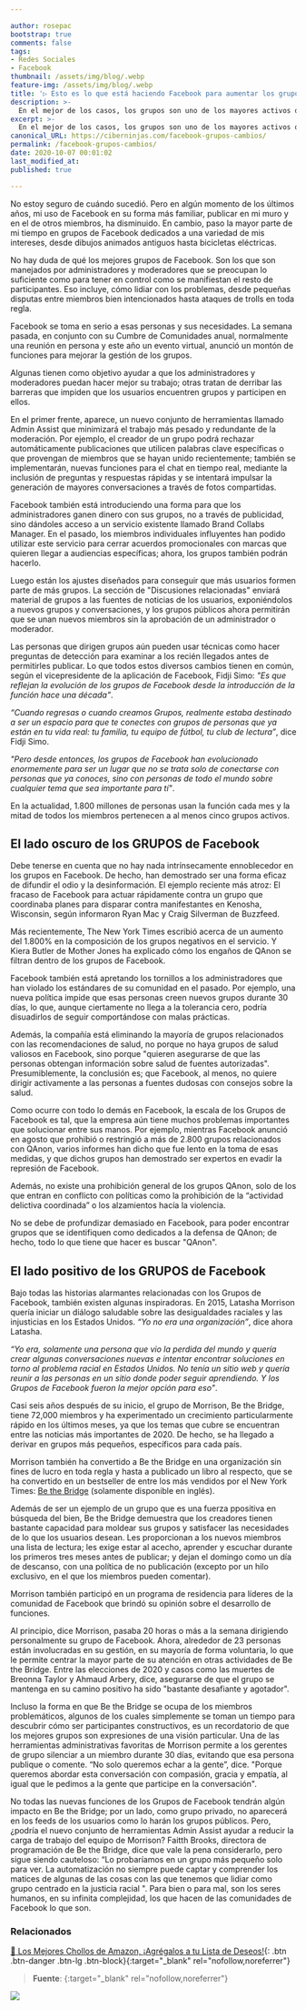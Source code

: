 ```yaml
---

author: rosepac
bootstrap: true
comments: false
tags:
- Redes Sociales
- Facebook
thumbnail: /assets/img/blog/.webp
feature-img: /assets/img/blog/.webp
title: '▷ Esto es lo que está haciendo Facebook para aumentar los grupos (y luchar contra su mal uso)'
description: >-
  En el mejor de los casos, los grupos son uno de los mayores activos de Facebook. En el peor de los casos, son un problema para la sociedad.
excerpt: >-
  En el mejor de los casos, los grupos son uno de los mayores activos de Facebook. En el peor de los casos, son un problema para la sociedad.
canonical_URL: https://ciberninjas.com/facebook-grupos-cambios/
permalink: /facebook-grupos-cambios/
date: 2020-10-07 00:01:02
last_modified_at: 
published: true

---
```


No estoy seguro de cuándo sucedió. Pero en algún momento de los últimos años, mi uso de Facebook en su forma más familiar, publicar en mi muro y en el de otros miembros, ha disminuido. En cambio, paso la mayor parte de mi tiempo en grupos de Facebook dedicados a una variedad de mis intereses, desde dibujos animados antiguos hasta bicicletas eléctricas.

No hay duda de qué los mejores grupos de Facebook. Son los que son manejados por administradores y moderadores que se preocupan lo suficiente como para tener en control como se manifiestan el resto de participantes. Eso incluye, cómo lidiar con los problemas, desde pequeñas disputas entre miembros bien intencionados hasta ataques de trolls en toda regla.

Facebook se toma en serio a esas personas y sus necesidades. La semana pasada, en conjunto con su Cumbre de Comunidades anual, normalmente una reunión en persona y este año un evento virtual, anunció un montón de funciones para mejorar la gestión de los grupos.

Algunas tienen como objetivo ayudar a que los administradores y moderadores puedan hacer mejor su trabajo; otras tratan de derribar las barreras que impiden que los usuarios encuentren grupos y participen en ellos.

En el primer frente, aparece, un nuevo conjunto de herramientas llamado Admin Assist que minimizará el trabajo más pesado y redundante de la moderación. Por ejemplo, el creador de un grupo podrá rechazar automáticamente publicaciones que utilicen palabras clave específicas o que provengan de miembros que se hayan unido recientemente; también se implementarán, nuevas funciones para el chat en tiempo real, mediante la inclusión de preguntas y respuestas rápidas y se intentará impulsar la generación de mayores conversaciones a través de fotos compartidas.

Facebook también está introduciendo una forma para que los administradores ganen dinero con sus grupos, no a través de publicidad, sino dándoles acceso a un servicio existente llamado Brand Collabs Manager. En el pasado, los miembros individuales influyentes han podido utilizar este servicio para cerrar acuerdos promocionales con marcas que quieren llegar a audiencias específicas; ahora, los grupos también podrán hacerlo.

Luego están los ajustes diseñados para conseguir que más usuarios formen parte de más grupos. La sección de "Discusiones relacionadas" enviará material de grupos a las fuentes de noticias de los usuarios, exponiéndolos a nuevos grupos y conversaciones, y los grupos públicos ahora permitirán que se unan nuevos miembros sin la aprobación de un administrador o moderador.

Las personas que dirigen grupos aún pueden usar técnicas como hacer preguntas de detección para examinar a los recién llegados antes de permitirles publicar. Lo que todos estos diversos cambios tienen en común, según el vicepresidente de la aplicación de Facebook, Fidji Simo: *"Es que reflejan la evolución de los grupos de Facebook desde la introducción de la función hace una década"*.

*“Cuando regresas o cuando creamos Grupos, realmente estaba destinado a ser un espacio para que te conectes con grupos de personas que ya están en tu vida real: tu familia, tu equipo de fútbol, ​​tu club de lectura”*, dice Fidji Simo.

*"Pero desde entonces, los grupos de Facebook han evolucionado enormemente para ser un lugar que no se trata solo de conectarse con personas que ya conoces, sino con personas de todo el mundo sobre cualquier tema que sea importante para tí"*.

En la actualidad, 1.800 millones de personas usan la función cada mes y la mitad de todos los miembros pertenecen a al menos cinco grupos activos.

## **El lado oscuro de los GRUPOS de Facebook**

Debe tenerse en cuenta que no hay nada intrínsecamente ennoblecedor en los grupos en Facebook. De hecho, han demostrado ser una forma eficaz de difundir el odio y la desinformación. El ejemplo reciente más atroz: El fracaso de Facebook para actuar rápidamente contra un grupo que coordinaba planes para disparar contra manifestantes en Kenosha, Wisconsin, según informaron Ryan Mac y Craig Silverman de Buzzfeed.

Más recientemente, The New York Times escribió acerca de un aumento del 1.800% en la composición de los grupos negativos en el servicio. Y Kiera Butler de Mother Jones ha explicado cómo los engaños de QAnon se filtran dentro de los grupos de Facebook.

Facebook también está apretando los tornillos a los administradores que han violado los estándares de su comunidad en el pasado. Por ejemplo, una nueva política impide que esas personas creen nuevos grupos durante 30 días, lo que, aunque ciertamente no llega a la tolerancia cero, podría disuadirlos de seguir comportándose con malas prácticas.

Además, la compañía está eliminando la mayoría de grupos relacionados con las recomendaciones de salud, no porque no haya grupos de salud valiosos en Facebook, sino porque "quieren asegurarse de que las personas obtengan información sobre salud de fuentes autorizadas". Presumiblemente, la conclusión es; que Facebook, al menos, no quiere dirigir activamente a las personas a fuentes dudosas con consejos sobre la salud.

Como ocurre con todo lo demás en Facebook, la escala de los Grupos de Facebook es tal, que la empresa aún tiene muchos problemas importantes que solucionar entre sus manos. Por ejemplo, mientras Facebook anunció en agosto que prohibió o restringió a más de 2.800 grupos relacionados con QAnon, varios informes han dicho que fue lento en la toma de esas medidas, y que dichos grupos han demostrado ser expertos en evadir la represión de Facebook.

Además, no existe una prohibición general de los grupos QAnon, solo de los que entran en conflicto con políticas como la prohibición de la “actividad delictiva coordinada” o los alzamientos hacía la violencia.

No se debe de profundizar demasiado en Facebook, para poder encontrar grupos que se identifiquen como dedicados a la defensa de QAnon; de hecho, todo lo que tiene que hacer es buscar "QAnon".

## **El lado positivo de los GRUPOS de Facebook**

Bajo todas las historias alarmantes relacionadas con los Grupos de Facebook, también existen algunas inspiradoras. En 2015, Latasha Morrison quería iniciar un diálogo saludable sobre las desigualdades raciales y las injusticias en los Estados Unidos. *“Yo no era una organización”*, dice ahora Latasha.

*“Yo era, solamente una persona que vio la perdida del mundo y quería crear algunas conversaciones nuevas e intentar encontrar soluciones en torno al problema racial en Estados Unidos. No tenía un sitio web y quería reunir a las personas en un sitio donde poder seguir aprendiendo. Y los Grupos de Facebook fueron la mejor opción para eso"*.

Casi seis años después de su inicio, el grupo de Morrison, Be the Bridge, tiene 72,000 miembros y ha experimentado un crecimiento particularmente rápido en los últimos meses, ya que los temas que cubre se encuentran entre las noticias más importantes de 2020. De hecho, se ha llegado a derivar en grupos más pequeños, específicos para cada país.

Morrison también ha convertido a Be the Bridge en una organización sin fines de lucro en toda regla y hasta a publicado un libro al respecto, que se ha convertido en un bestseller de entre los más vendidos por el New York Times: [Be the Bridge](https://amzn.to/3nmM4zY "Comprar el libro Be the Bridge de Latasha Morrison") (solamente disponible en inglés).

Además de ser un ejemplo de un grupo que es una fuerza ppositiva en búsqueda del bien, Be the Bridge demuestra que los creadores tienen bastante capacidad para moldear sus grupos y satisfacer las necesidades de lo que los usuarios desean. Les proporcionan a los nuevos miembros una lista de lectura; les exige estar al acecho, aprender y escuchar durante los primeros tres meses antes de publicar; y dejan el domingo como un día de descanso, con una política de no publicación (excepto por un hilo exclusivo, en el que los miembros pueden comentar).

Morrison también participó en un programa de residencia para líderes de la comunidad de Facebook que brindó su opinión sobre el desarrollo de funciones.

Al principio, dice Morrison, pasaba 20 horas o más a la semana dirigiendo personalmente su grupo de Facebook. Ahora, alrededor de 23 personas están involucradas en su gestión, en su mayoría de forma voluntaria, lo que le permite centrar la mayor parte de su atención en otras actividades de Be the Bridge. Entre las elecciones de 2020 y casos como las muertes de Breonna Taylor y Ahmaud Arbery, dice, asegurarse de que el grupo se mantenga en su camino positivo ha sido "bastante desafiante y agotador".

Incluso la forma en que Be the Bridge se ocupa de los miembros problemáticos, algunos de los cuales simplemente se toman un tiempo para descubrir cómo ser participantes constructivos, es un recordatorio de que los mejores grupos son expresiones de una visión particular. Una de las herramientas administrativas favoritas de Morrison permite a los gerentes de grupo silenciar a un miembro durante 30 días, evitando que esa persona publique o comente. “No solo queremos echar a la gente”, dice. "Porque queremos abordar esta conversación con compasión, gracia y empatía, al igual que le pedimos a la gente que participe en la conversación".

No todas las nuevas funciones de los Grupos de Facebook tendrán algún impacto en Be the Bridge; por un lado, como grupo privado, no aparecerá en los feeds de los usuarios como lo harán los grupos públicos. Pero, ¿podría el nuevo conjunto de herramientas Admin Assist ayudar a reducir la carga de trabajo del equipo de Morrison? Faitth Brooks, directora de programación de Be the Bridge, dice que vale la pena considerarlo, pero sigue siendo cauteloso: “Lo probaríamos en un grupo más pequeño solo para ver. La automatización no siempre puede captar y comprender los matices de algunas de las cosas con las que tenemos que lidiar como grupo centrado en la justicia racial ". Para bien o para mal, son los seres humanos, en su infinita complejidad, los que hacen de las comunidades de Facebook lo que son.

### **Relacionados** <!-- omit in toc -->

[]()

[]()

[]()

[]()

[]()

[🛒 Los Mejores Chollos de Amazon, ¡Agrégalos a tu Lista de Deseos!](/amazon/ "Los Mejores Chollos de Amazon, Ofertas Flash, Black Monday y Amazon Prime Day"){: .btn .btn-danger .btn-lg .btn-block}{:target="_blank" rel="nofollow,noreferrer"}

> **Fuente**: []( ""){:target="_blank" rel="nofollow,noreferrer"}

![](/assets/img/blog/.webp "")
